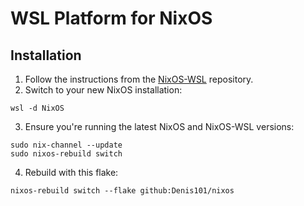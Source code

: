 # WSL Platform for NixOS

## Installation

1. Follow the instructions from the [NixOS-WSL](https://github.com/nix-community/NixOS-WSL) repository.
2. Switch to your new NixOS installation:
```
wsl -d NixOS
```
3. Ensure you're running the latest NixOS and NixOS-WSL versions:
```
sudo nix-channel --update
sudo nixos-rebuild switch
```
4. Rebuild with this flake:
```
nixos-rebuild switch --flake github:Denis101/nixos
```
